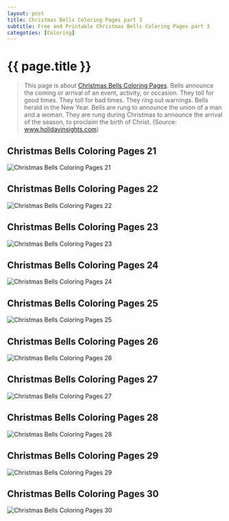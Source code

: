 ```yaml
---
layout: post
title: Christmas Bells Coloring Pages part 3
subtitle: Free and Printable Christmas Bells Coloring Pages part 3
categoties: [Coloring]
---
```

{{ page.title }}
================
> This page is about [Christmas Bells Coloring Pages](https://hoanghabelle.github.io/). Bells announce the coming or arrival of an event, activity, or occasion. They toll for good times. They toll for bad times. They ring out warnings. Bells herald in the New Year. Bells are rung to announce the union of a man and a woman. They are rung during Christmas to announce the arrival of the season, to proclaim the birth of Christ. (Source: www.holidayinsights.com)

## Christmas Bells Coloring Pages 21
![Christmas Bells Coloring Pages 21](https://hoanghabelle.github.io/images/Christmas-Bells-Coloring-Pages%20(21).jpg "Christmas Bells Coloring Pages 21")

## Christmas Bells Coloring Pages 22
![Christmas Bells Coloring Pages 22](https://hoanghabelle.github.io/images/Christmas-Bells-Coloring-Pages%20(22).jpg "Christmas Bells Coloring Pages 22")

## Christmas Bells Coloring Pages 23
![Christmas Bells Coloring Pages 23](https://hoanghabelle.github.io/images/Christmas-Bells-Coloring-Pages%20(23).jpg "Christmas Bells Coloring Pages 23")

## Christmas Bells Coloring Pages 24
![Christmas Bells Coloring Pages 24](https://hoanghabelle.github.io/images/Christmas-Bells-Coloring-Pages%20(24).jpg "Christmas Bells Coloring Pages 24")

<script async src="//pagead2.googlesyndication.com/pagead/js/adsbygoogle.js"></script><ins class="adsbygoogle" style="display:block" data-ad-format="fluid" data-ad-layout-key="-8i+1w-dq+e9+ft" data-ad-client="ca-pub-6753140515841889" data-ad-slot="6190446671"></ins> <script> (adsbygoogle = window.adsbygoogle || []).push({}); </script>

## Christmas Bells Coloring Pages 25
![Christmas Bells Coloring Pages 25](https://hoanghabelle.github.io/images/Christmas-Bells-Coloring-Pages%20(25).jpg "Christmas Bells Coloring Pages 25")

## Christmas Bells Coloring Pages 26
![Christmas Bells Coloring Pages 26](https://hoanghabelle.github.io/images/Christmas-Bells-Coloring-Pages%20(26).jpg "Christmas Bells Coloring Pages 26")

## Christmas Bells Coloring Pages 27
![Christmas Bells Coloring Pages 27](https://hoanghabelle.github.io/images/Christmas-Bells-Coloring-Pages%20(27).jpg "Christmas Bells Coloring Pages 27")

## Christmas Bells Coloring Pages 28
![Christmas Bells Coloring Pages 28](https://hoanghabelle.github.io/images/Christmas-Bells-Coloring-Pages%20(28).jpg "Christmas Bells Coloring Pages 28")

<script async src="//pagead2.googlesyndication.com/pagead/js/adsbygoogle.js"></script><ins class="adsbygoogle" style="display:block" data-ad-format="fluid" data-ad-layout-key="-8i+1w-dq+e9+ft" data-ad-client="ca-pub-6753140515841889" data-ad-slot="6190446671"></ins> <script> (adsbygoogle = window.adsbygoogle || []).push({}); </script>

## Christmas Bells Coloring Pages 29
![Christmas Bells Coloring Pages 29](https://hoanghabelle.github.io/images/Christmas-Bells-Coloring-Pages%20(29).jpg "Christmas Bells Coloring Pages 29")

## Christmas Bells Coloring Pages 30
![Christmas Bells Coloring Pages 30](https://hoanghabelle.github.io/images/Christmas-Bells-Coloring-Pages%20(30).jpg "Christmas Bells Coloring Pages 30")

